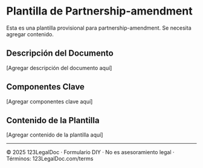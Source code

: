 # Plantilla de Partnership-amendment

Esta es una plantilla provisional para partnership-amendment. Se necesita agregar contenido.

## Descripción del Documento
[Agregar descripción del documento aquí]

## Componentes Clave
[Agregar componentes clave aquí]

## Contenido de la Plantilla
[Agregar contenido de la plantilla aquí]

---
© 2025 123LegalDoc · Formulario DIY · No es asesoramiento legal · Términos: 123LegalDoc.com/terms
